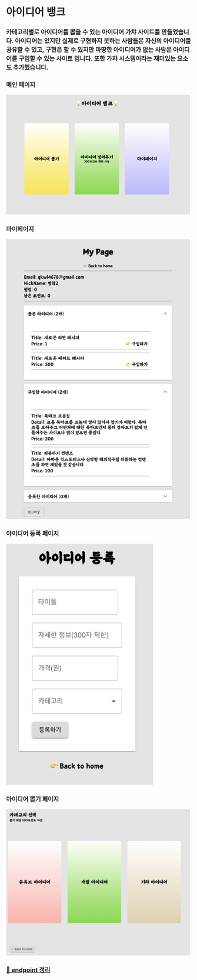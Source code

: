 # 아이디어 뱅크

### 카테고리별로 아이디어를 뽑을 수 있는 아이디어 가챠 사이트를 만들었습니다. 아이디어는 있지만 실제로 구현하지 못하는 사람들은 자신의 아이디어를 공유할 수 있고, 구현은 할 수 있지만 마땅한 아이디어가 없는 사람은 아이디어를 구입할 수 있는 사이트 입니다. 또한 가챠 시스템이라는 재미있는 요소도 추가했습니다.

### 메인 페이지

<img src='./img/main.png' width='500px'>

### 마이페이지

<img src='./img/mypage.png' width='500px'>

### 아이디어 등록 페이지

<img src='./img/register.png' width='400px'>

### 아이디어 뽑기 페이지

<img src='./img/draw.png' width='500px'>

### [📄 endpoint 정리](https://app.gitbook.com/@ujin2021/s/ideabank/)

